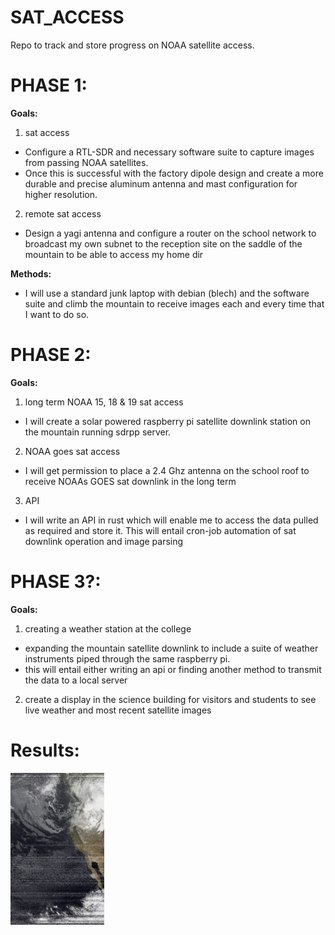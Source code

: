 # SAT_ACCESS
Repo to track and store progress on NOAA satellite access.

# PHASE 1:

**Goals:**
1. sat access
- Configure a RTL-SDR and necessary software suite to capture images from passing NOAA satellites. 
- Once this is successful with the factory dipole design and create a more durable and precise aluminum
  antenna and mast configuration for higher resolution. 
2. remote sat access 
- Design a yagi antenna and configure a router on the school network to broadcast my own subnet to
  the reception site on the saddle of the mountain to be able to access my home dir

**Methods:** 
- I will use a standard junk laptop with debian (blech) and the software suite and climb the mountain
  to receive images each and every time that I want to do so. 

# PHASE 2:

**Goals:** 
1. long term NOAA 15, 18 & 19 sat access
- I will create a solar powered raspberry pi satellite downlink station on the mountain running sdrpp
  server. 

2. NOAA goes sat access
- I will get permission to place a 2.4 Ghz antenna on the school roof to receive NOAAs GOES sat 
  downlink in the long term 

3. API 
- I will write an API in rust which will enable me to access the data pulled as required 
  and store it. This will entail cron-job automation of sat downlink operation and image parsing

# PHASE 3?:

**Goals:** 
1. creating a weather station at the college
- expanding the mountain satellite downlink to include a suite of weather instruments piped through 
  the same raspberry pi.
- this will entail either writing an api or finding another method to transmit the data to a local server
2. create a display in the science building for visitors and students to see live weather and most 
  recent satellite images

# Results:
<img src="https://github.com/machinehea6/SAT_ACCESS/blob/main/results/IMG_6086.jpeg?raw=true" width="150" />

